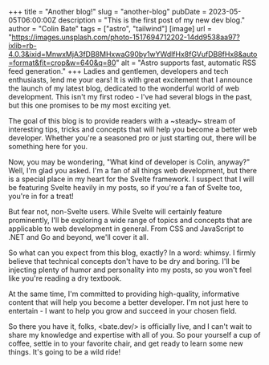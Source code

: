 +++
title = "Another blog!"
slug = "another-blog"
pubDate = 2023-05-05T06:00:00Z
description = "This is the first post of my new dev blog."
author = "Colin Bate"
tags = ["astro", "tailwind"]
[image]
url = "https://images.unsplash.com/photo-1517694712202-14dd9538aa97?ixlib=rb-4.0.3&ixid=MnwxMjA3fDB8MHxwaG90by1wYWdlfHx8fGVufDB8fHx8&auto=format&fit=crop&w=640&q=80"
alt = "Astro supports fast, automatic RSS feed generation."
+++
Ladies and gentlemen, developers and tech enthusiasts, lend me your ears! It is with great excitement that I announce the launch of my latest blog, dedicated to the wonderful world of web development. This isn't my first rodeo - I've had several blogs in the past, but this one promises to be my most exciting yet.

The goal of this blog is to provide readers with a ~steady~ stream of interesting tips, tricks and concepts that will help you become a better web developer. Whether you're a seasoned pro or just starting out, there will be something here for you.

Now, you may be wondering, "What kind of developer is Colin, anyway?" Well, I'm glad you asked. I'm a fan of all things web development, but there is a special place in my heart for the Svelte framework. I suspect that I will be featuring Svelte heavily in my posts, so if you're a fan of Svelte too, you're in for a treat!

But fear not, non-Svelte users. While Svelte will certainly feature prominently, I'll be exploring a wide range of topics and concepts that are applicable to web development in general. From CSS and JavaScript to .NET and Go and beyond, we'll cover it all.

So what can you expect from this blog, exactly? In a word: whimsy. I firmly believe that technical concepts don't have to be dry and boring. I'll be injecting plenty of humor and personality into my posts, so you won't feel like you're reading a dry textbook.

At the same time, I'm committed to providing high-quality, informative content that will help you become a better developer. I'm not just here to entertain - I want to help you grow and succeed in your chosen field.

So there you have it, folks, <span class="text-yellow-400">&lt;</span><span class="text-white">bate.dev</span><span class="text-yellow-400">/&gt;</span> is officially live, and I can't wait to share my knowledge and expertise with all of you. So pour yourself a cup of coffee, settle in to your favorite chair, and get ready to learn some new things. It's going to be a wild ride!
